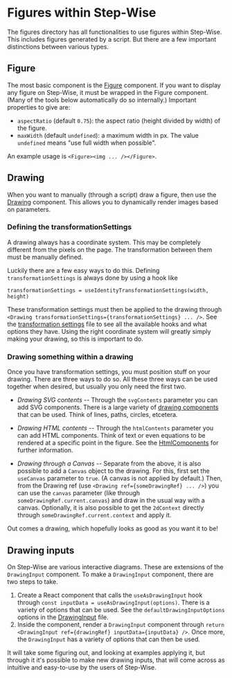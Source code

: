 # Figures within Step-Wise

The figures directory has all functionalities to use figures within Step-Wise. This includes figures generated by a script. But there are a few important distinctions between various types.

## Figure

The most basic component is the [Figure](./Figure.js) component. If you want to display any figure on Step-Wise, it must be wrapped in the Figure component. (Many of the tools below automatically do so internally.) Important properties to give are:

- `aspectRatio` (default `0.75`): the aspect ratio (height divided by width) of the figure.
- `maxWidth` (default `undefined`): a maximum width in px. The value `undefined` means "use full width when possible".

An example usage is `<Figure><img ... /></Figure>`.

## Drawing

When you want to manually (through a script) draw a figure, then use the [Drawing](./Drawing/) component. This allows you to dynamically render images based on parameters.

### Defining the transformationSettings

A drawing always has a coordinate system. This may be completely different from the pixels on the page. The transformation between them must be manually defined.

Luckily there are a few easy ways to do this. Defining `transformationSettings` is always done by using a hook like

```
transformationSettings = useIdentityTransformationSettings(width, height)
```

These transformation settings must then be applied to the drawing through `<Drawing transformationSettings={transformationSettings} ... />`. See the [transformation settings](./Drawing/transformation.js) file to see all the available hooks and what options they have. Using the right coordinate system will greatly simply making your drawing, so this is important to do.

### Drawing something within a drawing

Once you have transformation settings, you must position stuff on your drawing. There are three ways to do so. All these three ways can be used together when desired, but usually you only need the first two.

- *Drawing SVG contents* -- Through the `svgContents` parameter you can add SVG components. There is a large variety of [drawing components](./Drawing/components.js) that can be used. Think of lines, paths, circles, etcetera.

- *Drawing HTML contents* -- Through the `htmlContents` parameter you can add HTML components. Think of text or even equations to be rendered at a specific point in the figure. See the [HtmlComponents](./Drawing/HtmlComponents/) for further information.

- *Drawing through a Canvas* -- Separate from the above, it is also possible to add a `Canvas` object to the drawing. For this, first set the `useCanvas` parameter to `true`. (A canvas is not applied by default.) Then, from the Drawing ref (use `<Drawing ref={someDrawingRef} ... />`) you can use the `canvas` parameter (like through `someDrawingRef.current.canvas`) and draw in the usual way with a canvas. Optionally, it is also possible to get the `2dContext` directly through `someDrawingRef.current.context` and apply it.

Out comes a drawing, which hopefully looks as good as you want it to be!

## Drawing inputs

On Step-Wise are various interactive diagrams. These are extensions of the `DrawingInput` component. To make a `DrawingInput` component, there are two steps to take.

1. Create a React component that calls the `useAsDrawingInput` hook through `const inputData = useAsDrawingInput(options)`. There is a variety of options that can be used. See the `defaultDrawingInputOptions` options in the [DrawingInput](./Drawing/DrawingInput.js) file.
2. Inside the component, render a `DrawingInput` component through `return <DrawingInput ref={drawingRef} inputData={inputData} />`. Once more, the `DrawingInput` has a variety of options that can then be used.

It will take some figuring out, and looking at examples applying it, but through it it's possible to make new drawing inputs, that will come across as intuitive and easy-to-use by the users of Step-Wise.

